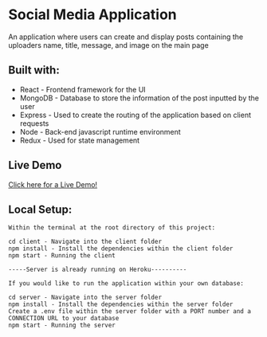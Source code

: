 # Social Media Application

An application where users can create and display posts containing the uploaders name, title, message, and image on the main page

## Built with:
* React - Frontend framework for the UI
* MongoDB - Database to store the information of the post inputted by the user
* Express - Used to create the routing of the application based on client requests
* Node - Back-end javascript runtime environment
* Redux - Used for state management

## Live Demo
<a href="https://socialmedia-application.netlify.app/">Click here for a Live Demo!</a>

## Local Setup:
```
Within the terminal at the root directory of this project:

cd client - Navigate into the client folder
npm install - Install the dependencies within the client folder
npm start - Running the client

-----Server is already running on Heroku----------

If you would like to run the application within your own database:

cd server - Navigate into the server folder
npm install - Install the dependencies within the server folder
Create a .env file within the server folder with a PORT number and a CONNECTION URL to your database
npm start - Running the server
```
